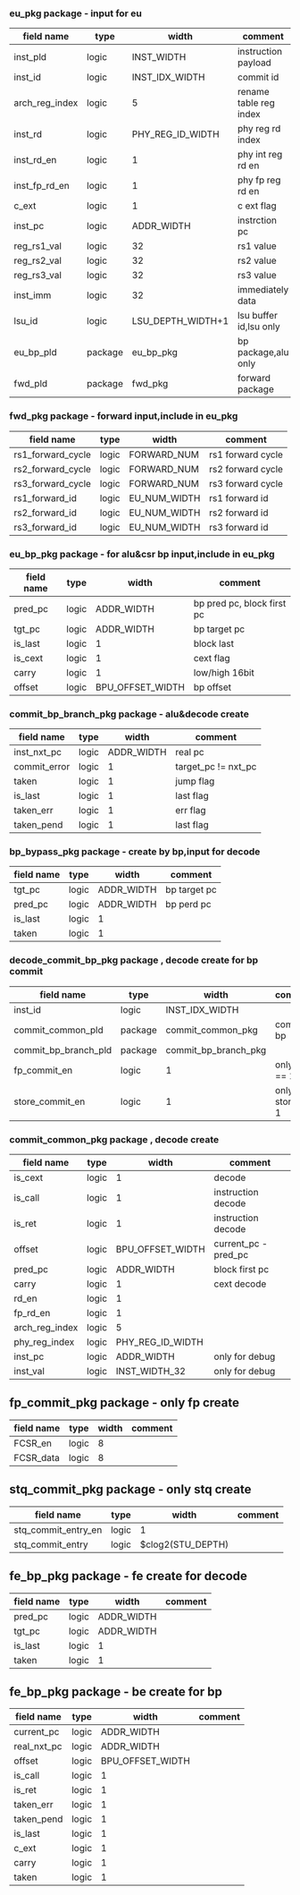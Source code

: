 
### eu_pkg package - input for eu

| field name | type | width | comment |
|------------|------|-------|---------|
| inst_pld | logic | INST_WIDTH | instruction payload |
| inst_id | logic | INST_IDX_WIDTH | commit id |
| arch_reg_index | logic | 5 | rename table reg index |
| inst_rd | logic | PHY_REG_ID_WIDTH | phy reg rd index |
| inst_rd_en | logic | 1 | phy int reg rd en |
| inst_fp_rd_en | logic | 1 | phy fp reg rd en |
| c_ext | logic | 1 | c ext flag |
| inst_pc | logic | ADDR_WIDTH | instrction pc |
| reg_rs1_val | logic | 32 | rs1 value |
| reg_rs2_val | logic | 32 | rs2 value |
| reg_rs3_val | logic | 32 | rs3 value |
| inst_imm | logic | 32 | immediately data |
| lsu_id | logic | LSU_DEPTH_WIDTH+1 | lsu buffer id,lsu only |
| eu_bp_pld | package | eu_bp_pkg | bp package,alu only |
| fwd_pld | package | fwd_pkg | forward package |

### fwd_pkg package - forward input,include in eu_pkg

| field name | type | width | comment |
|------------|------|-------|---------|
| rs1_forward_cycle | logic | FORWARD_NUM | rs1 forward cycle |
| rs2_forward_cycle | logic | FORWARD_NUM | rs2 forward cycle |
| rs3_forward_cycle | logic | FORWARD_NUM | rs3 forward cycle |
| rs1_forward_id | logic | EU_NUM_WIDTH | rs1 forward id |
| rs2_forward_id | logic | EU_NUM_WIDTH | rs2 forward id |
| rs3_forward_id | logic | EU_NUM_WIDTH | rs3 forward id |

### eu_bp_pkg package - for alu&csr bp input,include in eu_pkg

| field name | type | width | comment |
|------------|------|-------|---------|
| pred_pc | logic | ADDR_WIDTH | bp pred pc, block first pc|
| tgt_pc | logic | ADDR_WIDTH | bp target pc |
| is_last | logic | 1 | block last |
| is_cext | logic | 1 | cext flag |
| carry | logic | 1 | low/high 16bit |
| offset | logic | BPU_OFFSET_WIDTH | bp offset |

### commit_bp_branch_pkg package - alu&decode create

| field name | type | width | comment |
|------------|------|-------|---------|
| inst_nxt_pc | logic | ADDR_WIDTH | real pc |
| commit_error | logic | 1 | target_pc != nxt_pc |
| taken | logic | 1 | jump flag |
| is_last | logic | 1 | last flag |
| taken_err | logic | 1 | err flag |
| taken_pend | logic | 1 | last flag |

### bp_bypass_pkg package  - create by bp,input for decode

| field name | type | width | comment |
|------------|------|-------|---------|
| tgt_pc | logic | ADDR_WIDTH | bp target pc |
| pred_pc | logic | ADDR_WIDTH | bp perd pc |
| is_last | logic | 1 |  |
| taken | logic | 1 |  |

### decode_commit_bp_pkg package  , decode create for bp commit

| field name | type | width | comment |
|------------|------|-------|---------|
| inst_id | logic | INST_IDX_WIDTH |  |
| commit_common_pld  | package | commit_common_pkg | common bp  |
| commit_bp_branch_pld  | package | commit_bp_branch_pkg     |  |
| fp_commit_en | logic | 1 | only fp == 1 |
| store_commit_en | logic | 1 | only store == 1 |

### commit_common_pkg package  , decode create

| field name | type | width | comment |
|------------|------|-------|---------|
| is_cext | logic | 1 | decode |
| is_call | logic | 1 | instruction decode |
| is_ret | logic | 1 | instruction decode |
| offset | logic | BPU_OFFSET_WIDTH | current_pc - pred_pc |
| pred_pc | logic | ADDR_WIDTH | block first pc |
| carry | logic | 1 | cext decode |
| rd_en | logic | 1 |  |
| fp_rd_en | logic | 1 |  |
| arch_reg_index | logic | 5 |  |
| phy_reg_index | logic | PHY_REG_ID_WIDTH |  |
| inst_pc | logic | ADDR_WIDTH | only for debug |
| inst_val | logic | INST_WIDTH_32 | only for debug |

## fp_commit_pkg package - only fp create

| field name | type | width | comment |
|------------|------|-------|---------|
| FCSR_en | logic | 8 |  |
| FCSR_data | logic | 8 |  |

## stq_commit_pkg package - only stq create

| field name | type | width | comment |
|------------|------|-------|---------|
| stq_commit_entry_en | logic | 1 |  |
| stq_commit_entry | logic | $clog2(STU_DEPTH) |  |


## fe_bp_pkg package - fe create for decode

| field name | type | width | comment |
|------------|------|-------|---------|
| pred_pc | logic | ADDR_WIDTH |  |
| tgt_pc | logic | ADDR_WIDTH |  |
| is_last | logic | 1 |  |
| taken | logic | 1 |  |

## fe_bp_pkg package - be create for bp

| field name | type | width | comment |
|------------|------|-------|---------|
| current_pc | logic | ADDR_WIDTH |  |
| real_nxt_pc | logic | ADDR_WIDTH |  |
| offset | logic | BPU_OFFSET_WIDTH |  |
| is_call | logic | 1 |  |
| is_ret | logic | 1 |  |
| taken_err | logic | 1 |  |
| taken_pend | logic | 1 |  |
| is_last | logic | 1 |  |
| c_ext | logic | 1 |  |
| carry | logic | 1 |  |
| taken | logic | 1 |  |



